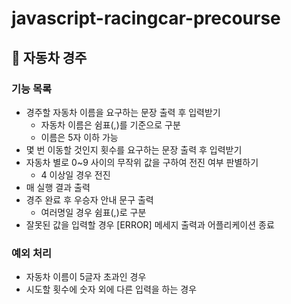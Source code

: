 # javascript-racingcar-precourse

## 🚗 자동차 경주

### 기능 목록

- 경주할 자동차 이름을 요구하는 문장 출력 후 입력받기
    - 자동차 이름은 쉼표(,)를 기준으로 구분
    - 이름은 5자 이하 가능
- 몇 번 이동할 것인지 횟수를 요구하는 문장 출력 후 입력받기
- 자동차 별로 0~9 사이의 무작위 값을 구하여 전진 여부 판별하기
    - 4 이상일 경우 전진
- 매 실행 결과 출력
- 경주 완료 후 우승자 안내 문구 출력
    - 여러명일 경우 쉼표(,)로 구분
- 잘못된 값을 입력할 경우 [ERROR] 메세지 출력과 어플리케이션 종료

### 예외 처리

- 자동차 이름이 5글자 초과인 경우
- 시도할 횟수에 숫자 외에 다른 입력을 하는 경우